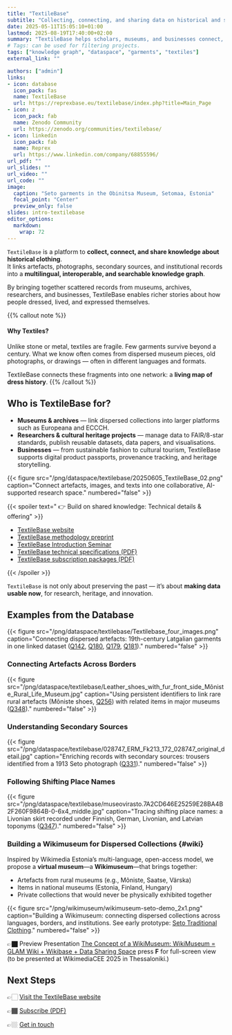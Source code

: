 ```yaml
---
title: "TextileBase"
subtitle: "Collecting, connecting, and sharing data on historical and sustainable clothing" 
date: 2025-05-11T15:05:10+01:00
lastmod: 2025-08-19T17:40:00+02:00
summary: "TextileBase helps scholars, museums, and businesses connect, share, and reuse data about textiles and dress history."
# Tags: can be used for filtering projects.
tags: ["knowledge graph", "dataspace", "garments", "textiles"]
external_link: ""

authors: ["admin"]
links:
- icon: database
  icon_pack: fas
  name: TextileBase
  url: https://reprexbase.eu/textilebase/index.php?title=Main_Page
- icon: z
  icon_pack: fab
  name: Zenodo Community
  url: https://zenodo.org/communities/textilebase/
- icon: linkedin
  icon_pack: fab
  name: Reprex
  url: https://www.linkedin.com/company/68855596/
url_pdf: ""
url_slides: ""
url_video: ""
url_code: ""
image:
  caption: "Seto garments in the Obinitsa Museum, Setomaa, Estonia"
  focal_point: "Center"
  preview_only: false
slides: intro-textilebase
editor_options: 
  markdown: 
    wrap: 72
---
```


`TextileBase` is a platform to **collect, connect, and share knowledge about historical clothing**.  
It links artefacts, photographs, secondary sources, and institutional records into a **multilingual, interoperable, and searchable knowledge graph**.

By bringing together scattered records from museums, archives, researchers, and businesses, TextileBase enables richer stories about how people dressed, lived, and expressed themselves.

{{% callout note %}}

#### Why Textiles?

Unlike stone or metal, textiles are fragile. Few garments survive beyond a century. What we know often comes from dispersed museum pieces, old photographs, or drawings — often in different languages and formats.  

TextileBase connects these fragments into one network: a **living map of dress history**.
{{% /callout %}}

## Who is TextileBase for?

- **Museums & archives** — link dispersed collections into larger platforms such as Europeana and ECCCH.  
- **Researchers & cultural heritage projects** — manage data to FAIR/8-star standards, publish reusable datasets, data papers, and visualisations.  
- **Businesses** — from sustainable fashion to cultural tourism, TextileBase supports digital product passports, provenance tracking, and heritage storytelling.

<td style="text-align: center;">
{{< figure src="/png/dataspace/textilebase/20250605_TextileBase_02.png" caption="Connect artefacts, images, and texts into one collaborative, AI-supported research space." numbered="false" >}}
</td>

{{< spoiler text=" 👉 Build on shared knowledge: Technical details & offering" >}}

- [TextileBase website](https://reprexbase.eu/textilebase/)  
- [TextileBase methodology preprint](https://reprex.nl/documents/textilebase/txb-preprint.pdf)
- [TextileBase Introduction Seminar](https://reprex.nl/event/2025-07-10-textilebase/)
- [TextileBase technical specifications (PDF)](https://reprex.nl/documents/textilebase/txb-tech-specs.pdf)  
- [TextileBase subscription packages (PDF)](https://reprex.nl/documents/textilebase/txb-offering.pdf)  

{{< /spoiler >}}

`TextileBase` is not only about preserving the past — it’s about **making data usable now**, for research, heritage, and innovation.


## Examples from the Database

<td style="text-align: center;">

{{< figure src="/png/dataspace/textilebase/Textilebase_four_images.png" caption="Connecting dispersed artefacts: 19th-century Latgalian garments in one linked dataset ([Q142](https://reprexbase.eu/textilebase/Item:Q142), [Q180](https://reprexbase.eu/textilebase/Item:Q180), [Q179](https://reprexbase.eu/textilebase/Item:Q179), [Q181](https://reprexbase.eu/textilebase/Item:Q181))." numbered="false" >}}

</td>

### Connecting Artefacts Across Borders

<td style="text-align: center;">

{{< figure src="/png/dataspace/textilebase/Leather_shoes_with_fur_front_side_Mõniste_Rural_Life_Museum.jpg" caption="Using persistent identifiers to link rare rural artefacts (Mõniste shoes, [Q256](https://reprexbase.eu/textilebase/Item:Q256)) with related items in major museums ([Q348](https://reprexbase.eu/textilebase/Item:Q348))." numbered="false" >}}

</td>

### Understanding Secondary Sources

<td style="text-align: center;">

{{< figure src="/png/dataspace/textilebase/028747_ERM_Fk213_172_028747_original_detail.jpg" caption="Enriching records with secondary sources: trousers identified from a 1913 Seto photograph ([Q331](https://reprexbase.eu/textilebase/Item:Q331))." numbered="false" >}}

</td>

### Following Shifting Place Names

<td style="text-align: center;">

{{< figure src="/png/dataspace/textilebase/museovirasto.7A2CD646E25259E28BA4B2F260F9864B-0-6x4_middle.jpg" caption="Tracing shifting place names: a Livonian skirt recorded under Finnish, German, Livonian, and Latvian toponyms ([Q347](https://reprexbase.eu/textilebase/Item:Q347))." numbered="false" >}}

</td>

### Building a Wikimuseum for Dispersed Collections {#wiki}

Inspired by Wikimedia Estonia’s multi-language, open-access model, we propose a **virtual museum**—a **Wikimuseum**—that brings together:

- Artefacts from rural museums (e.g., Mõniste, Saatse, Värska)
- Items in national museums (Estonia, Finland, Hungary)
- Private collections that would never be physically exhibited together

<td style="text-align: center;">

{{< figure src="/png/wikimuseum/wikimuseum-seto-demo_2x1.png" caption="Building a Wikimuseum: connecting dispersed collections across languages, borders, and institutions. See early prototype: [Seto Traditional Clothing](https://et.wikipedia.org/wiki/Vikipeedia:GLAM/Seto_Traditional_Culture_Heritage/1)." numbered="false" >}}

</td>

 
👉🏿  Preview Presentation [The Concept of a WikiMuseum: WikiMuseum = GLAM Wiki + Wikibase + Data Sharing Space](https://reprex.nl/slides/20250609_wikimuseum_concept/) press **F** for full-screen view (to be presented at WikimediaCEE 2025 in Thessaloniki.)

## Next Steps

👉🏻 [Visit the TextileBase website](https://reprexbase.eu/textilebase/)  

👉🏾 [Subscribe (PDF)](https://reprex.nl/documents/textilebase/txb-offering.pdf)  

👉🏼 [Get in touch](https://reprex.nl/contact/)  

